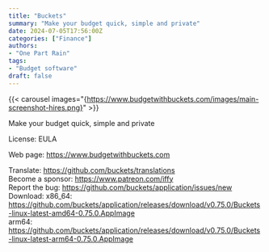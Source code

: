 ```yaml
---
title: "Buckets"
summary: "Make your budget quick, simple and private"
date: 2024-07-05T17:56:00Z
categories: ["Finance"]
authors:
- "One Part Rain"
tags: 
- "Budget software"
draft: false
---
```


{{< carousel images="{https://www.budgetwithbuckets.com/images/main-screenshot-hires.png}" >}}

Make your budget quick, simple and private

License: EULA

Web page: <https://www.budgetwithbuckets.com>  

Translate: <https://github.com/buckets/translations>  
Become a sponsor: <https://www.patreon.com/iffy>  
Report the bug: <https://github.com/buckets/application/issues/new>  
Download:   x86_64: <https://github.com/buckets/application/releases/download/v0.75.0/Buckets-linux-latest-amd64-0.75.0.AppImage>  
            arm64: <https://github.com/buckets/application/releases/download/v0.75.0/Buckets-linux-latest-arm64-0.75.0.AppImage>
